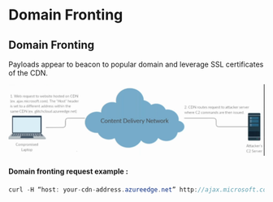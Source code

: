 # Domain Fronting

## Domain Fronting

Payloads appear to beacon to popular domain and leverage SSL certificates of the CDN.

![](<../../../../.gitbook/assets/image (107) (1).png>)

#### Domain fronting request example :

```csharp
curl -H “host: your-cdn-address.azureedge.net” http://ajax.microsoft.com/?q=thisisatestparameter
```
